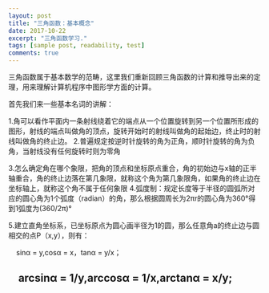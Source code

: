 ```yaml
---
layout: post
title: "三角函数：基本概念"
date: 2017-10-22
excerpt: "三角函数学习."
tags: [sample post, readability, test]
comments: true
---
```

三角函数属于基本数学的范畴，这里我们重新回顾三角函数的计算和推导出来的定理，用来理解计算机程序中图形学方面的计算。

首先我们来一些基本名词的讲解：

1.角可以看作平面内一条射线绕着它的端点从一个位置旋转到另一个位置所形成的图形，射线的端点叫做角的顶点，旋转开始时的射线叫做角的起始边，终止时的射线叫做角的终止边。
2.普遍规定按逆时针旋转的角为正角，顺时针旋转的角为负角，当射线没有任何旋转时则为零角

3.怎么确定角在哪个象限，把角的顶点和坐标原点重合，角的初始边与x轴的正半轴重合，角的终止边落在第几象限，就称这个角为第几象限角，如果角的终止边在坐标轴上，就称这个角不属于任何象限
4.弧度制：规定长度等于半径的圆弧所对应的圆心角为1个弧度（radian）的角，那么根据圆周长为2πr的圆心角为360°得到1弧度为(360/2π)°

5.建立直角坐标系，已坐标原点为圆心画半径为1的圆，那么任意角a的终止边与圆相交的点P（x,y），则有：

    sinα = y,cosα = x，tanα = y/x；

    arcsinα = 1/y,arccosα = 1/x,arctanα = x/y;
--------------------- 

